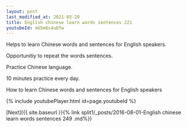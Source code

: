 ```yaml
---
layout: post
last_modified_at: 2021-03-29
title: English chinese learn words sentences 221 
youtubeId: mG5m6s4uOfw
---
```

 
 
Helps to learn Chinese words and sentences for English speakers.

Opportunitiy to repeat the words sentences. 

Practice Chinese language. 
 
10 minutes practice every day. 
 
How to learn Chinese words and sentences for English speakers 
 
{% include youtubePlayer.html id=page.youtubeId %}
 
 
[Next]({{ site.baseurl }}{% link  split1/_posts/2016-08-01-English chinese learn words sentences 249 .md%})
 
